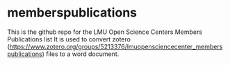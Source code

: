 # memberspublications

This is the github repo for the LMU Open Science Centers Members Publications list
It is used to convert zotero (https://www.zotero.org/groups/5213376/lmuopensciencecenter_memberspublications) files to a word document.
